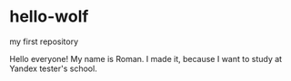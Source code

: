 # hello-wolf
my first repository

Hello everyone!
My name is Roman. I made it, because I want to study at Yandex tester's school.
